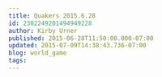 ```yaml
---
title: Quakers 2015.6.28
id: 2302249201494949228
author: Kirby Urner
published: 2015-06-28T11:50:00.000-07:00
updated: 2015-07-09T14:38:43.736-07:00
blog: world_game
tags: 
---
```



